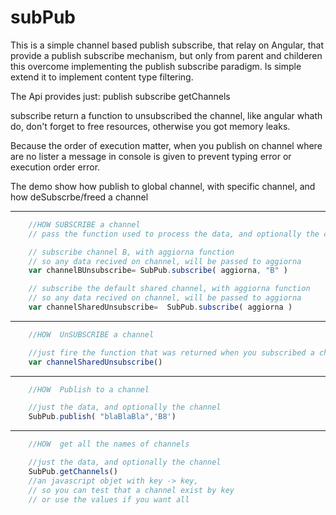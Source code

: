 # subPub

This is a simple channel based publish subscribe, that relay on Angular, 
that provide a publish subscribe mechanism, but only from parent and childeren 
this overcome implementing the publish subscribe paradigm.
Is simple extend it to implement content type filtering.


The Api provides just:
publish 
subscribe
getChannels

subscribe return a function to unsubscribed the channel, like angular whath do,
don't forget to free resources, otherwise you got memory leaks.

Because the order of execution matter, when you publish on channel where are no lister
a message in console is given to prevent typing error or execution order error.

The demo show how publish to global channel, with specific channel, 
and how deSubscrbe/freed a channel


-------

```javascript
	//HOW SUBSCRIBE a channel
	// pass the function used to process the data, and optionally the channel name

	// subscribe channel B, with aggiorna function
	// so any data recived on channel, will be passed to aggiorna
	var channelBUnsubscribe= SubPub.subscribe( aggiorna, "B" )

	// subscribe the default shared channel, with aggiorna function
	// so any data recived on channel, will be passed to aggiorna
	var channelSharedUnsubscribe=  SubPub.subscribe( aggiorna )
```


-------

```javascript
	//HOW  UnSUBSCRIBE a channel

	//just fire the function that was returned when you subscribed a channel
	var channelSharedUnsubscribe()
```

-------

```javascript
	//HOW  Publish to a channel

	//just the data, and optionally the channel
	SubPub.publish( "blaBlaBla",'B8')
```

-------

```javascript
	//HOW  get all the names of channels

	//just the data, and optionally the channel
	SubPub.getChannels()
	//an javascript objet with key -> key, 
	// so you can test that a channel exist by key 
	// or use the values if you want all
```